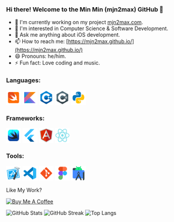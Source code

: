 ### Hi there! Welcome to the Min Min (mjn2max) GitHub 👋

- 🔭 I'm currently working on my project [mjn2max.com](https://mjn2max.com).
- 🌱 I'm interested in Computer Science & Software Development.
- 💬 Ask me anything about iOS development.
- 📫 How to reach me: [https://mjn2max.github.io/](https://mjn2max.github.io/)
- 😄 Pronouns: he/him.
- ⚡ Fun fact: Love coding and music.

### Languages:
<code><img width="8%" src="/icons/swift.svg"></code>
<code><img width="8%" src="/icons/kotlin.svg"></code>
<code><img width="8%" src="/icons/c++.svg"></code>
<code><img width="8%" src="/icons/c-sharp.svg"></code>
<code><img width="8%" src="/icons/python.svg"></code>

### Frameworks:
<code><img width="8%" src="/icons/swiftui.svg"></code>
<code><img width="8%" src="/icons/flutter.svg"></code>
<code><img width="8%" src="/icons/angularjs.svg"></code>
<code><img width="8%" src="/icons/react.svg"></code>

### Tools:
<code><img width="8%" src="/icons/xcode.svg"></code>
<code><img width="8%" src="/icons/visual-studio-code.svg"></code>
<code><img width="8%" src="/icons/git.svg"></code>
<code><img width="8%" src="/icons/figma.svg"></code>
<code><img width="8%" src="/icons/android-studio.svg"></code>

Like My Work?

<a href="https://www.buymeacoffee.com/mjn2max" target="_blank"><img width="218px" height="60px" src="https://cdn.buymeacoffee.com/buttons/v2/default-yellow.png" alt="Buy Me A Coffee"></a>

![GitHub Stats](https://github-readme-stats.vercel.app/api?username=mjn2max&show_icons=true&icon_color=FF0000&hide_rank=true&theme=swift)
![GitHub Streak](https://github-readme-streak-stats.herokuapp.com?user=mjn2max&background=F6F6F6&border=E4E2E2&ring=FF0000&fire=FF0000&currStreakNum=FF0000&sideNums=FF0000&currStreakLabel=FF0000&sideLabels=FF0000&dates=000000)
![Top Langs](https://github-readme-stats.vercel.app/api/top-langs/?username=mjn2max&layout=compact&theme=swift&langs_count=10)

<!--
**mjn2max/mjn2max** is a ✨ _special_ ✨ repository because its `README.md` (this file) appears on your GitHub profile.

Here are some ideas to get you started:

- 🔭 I’m currently working on ...
- 🌱 I’m currently learning ...
- 👯 I’m looking to collaborate on ...
- 🤔 I’m looking for help with ...
- 💬 Ask me about ...
- 📫 How to reach me: ...
- 😄 Pronouns: ...
- ⚡ Fun fact: ...
-->
